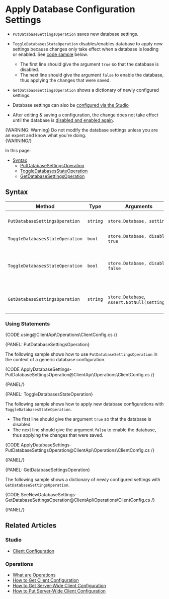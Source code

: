 # Apply Database Configuration Settings

* `PutDatabaseSettingsOperation` saves new database settings.
* `ToggleDatabasesStateOperation` disables/enables database to apply new settings because changes 
  only take effect when a database is loading or enabled.  See [code sample](../../../../client-api/operations/maintenance/configuration/database-settings-operation#toggledatabasesstateoperation) below. 
  * The first line should give the argument `true` so that the database is disabled.  
  * The next line should give the argument `false` to enable the database, thus applying the changes that were saved.
* `GetDatabaseSettingsOperation` shows a dictionary of newly configured settings.

* Database settings can also be [configured via the Studio](../../../../studio/database/settings/database-settings#database-settings)

* After editing & saving a configuration, the change does not take effect 
  until the database is [disabled and enabled again](../../../../client-api/operations/maintenance/configuration/database-settings-operation#toggledatabasesstateoperation).  

{WARNING: Warning}
Do not modify the database settings unless you are an expert and know what you're doing.  
{WARNING/}

In this page:

* [Syntax](../../../../client-api/operations/maintenance/configuration/database-settings-operation#syntax)
  * [PutDatabaseSettingsOperation](../../../../client-api/operations/maintenance/configuration/database-settings-operation#putdatabasesettingsoperation)
  * [ToggleDatabasesStateOperation](../../../../client-api/operations/maintenance/configuration/database-settings-operation#toggledatabasesstateoperation)
  * [GetDatabaseSettingsOperation](../../../../client-api/operations/maintenance/configuration/database-settings-operation#getdatabasesettingsoperation)

## Syntax

| Method | Type | Arguments | Description |
| -------- | ---- | ------ | -------------------|
| `PutDatabaseSettingsOperation` | `string` | `store.Database, settings` | Saves new database settings |
| `ToggleDatabasesStateOperation` | `bool` | `store.Database, disable: true` | Disables database |
| `ToggleDatabasesStateOperation` | `bool` | `store.Database, disable: false` | Enables (reloads) database to apply saved settings |
| `GetDatabaseSettingsOperation` | `string` | `store.Database`, `Assert.NotNull(settings)` | Shows newly configured settings |

### Using Statements

{CODE using@ClientApi\Operations\ClientConfig.cs /}

{PANEL: PutDatabaseSettingsOperation}

The following sample shows how to use `PutDatabaseSettingsOperation` in the context of a generic database configuration.  

{CODE ApplyDatabaseSettings-PutDatabaseSettingsOperation@ClientApi\Operations\ClientConfig.cs /}

{PANEL/}

{PANEL: ToggleDatabasesStateOperation}

The following sample shows how to apply new database configurations with `ToggleDatabasesStateOperation`.  

  * The first line should give the argument `true` so that the database is disabled.  
  * The next line should give the argument `false` to enable the database, thus applying the changes that were saved.

{CODE ApplyDatabaseSettings-PutDatabaseSettingsOperation@ClientApi\Operations\ClientConfig.cs /}

{PANEL/}

{PANEL: GetDatabaseSettingsOperation}

The following sample shows a dictionary of newly configured settings with `GetDatabaseSettingsOperation`.

{CODE SeeNewDatabaseSettings-GetDatabaseSettingsOperation@ClientApi\Operations\ClientConfig.cs /}

{PANEL/}



## Related Articles

### Studio

- [Client Configuration](../../../../studio/server/client-configuration)

### Operations

- [What are Operations](../../../../client-api/operations/what-are-operations)
- [How to Get Client Configuration](../../../../client-api/operations/maintenance/configuration/get-client-configuration)
- [How to Get Server-Wide Client Configuration](../../../../client-api/operations/server-wide/configuration/get-serverwide-client-configuration)
- [How to Put Server-Wide Client Configuration](../../../../client-api/operations/server-wide/configuration/put-serverwide-client-configuration)
